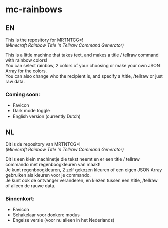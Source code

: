 # mc-rainbows

## EN
This is the repository for MRTNTCG*!\
_(Minecraft Rainbow Title 'n Tellraw Command Generator)_

This is a little machine that takes text, and makes a title / tellraw command with rainbow colors!\
You can select rainbow, 2 colors of your choosing or make your own JSON Array for the colors.\
You can also change who the recipient is, and specify a /title, /tellraw or just raw data.

### Coming soon:
- Favicon
- Dark mode toggle
- English version (currently Dutch)

## NL
Dit is de repository van MRTNTCG*!\
_(Minecraft Rainbow Title 'n Tellraw Command Generator)_

Dit is een klein machinetje die tekst neemt en er een title / tellraw commando met regenboogkleuren van maakt!\
Je kunt regenboogkleuren, 2 zelf gekozen kleuren of een eigen JSON Array gebruiken als kleuren voor je commando.\
Je kunt ook de ontvanger veranderen, en kiezen tussen een /title, /tellraw of alleen de rauwe data.

### Binnenkort:
- Favicon
- Schakelaar voor donkere modus
- Engelse versie (voor nu alleen in het Nederlands)